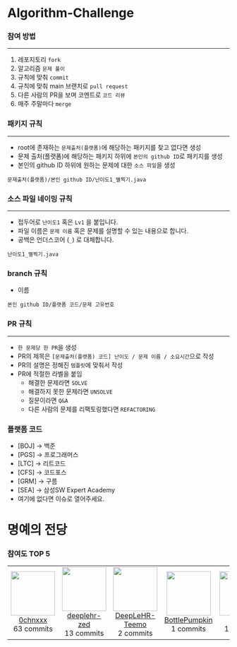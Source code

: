 # Algorithm-Challenge

### 참여 방법

---

1. 레포지토리 `fork`
2. 알고리즘 `문제 풀이`
3. 규칙에 맞춰 `commit`
4. 규칙에 맞춰 main 브랜치로 `pull request`
5. 다른 사람의 PR을 보며 코멘트로 `코드 리뷰`
6. 매주 주말마다 `merge`

### 패키지 규칙

---

- root에 존재하는 `문제출처(플랫폼)`에 해당하는 패키지를 찾고 없다면 생성
- 문제 출처(플랫폼)에 해당하는 패키지 하위에 `본인의 github ID`로 패키지를 생성
- 본인의 github ID 하위에 원하는 문제에 대한 `소스 파일`을 생성

```
문제출처(플랫폼)/본인 github ID/난이도1_별찍기.java
```

### 소스 파일 네이밍 규칙

---

- 접두어로 `난이도1` 혹은 `Lv1` 을 붙입니다.
- 파일 이름은 `문제 이름` 혹은 문제를 설명할 수 있는 내용으로 합니다.
- 공백은 언더스코어 (`_`) 로 대체합니다.

```
난이도1_별찍기.java
```

### branch 규칙

- 이름

```
본인 github ID/플랫폼 코드/문제 고유번호
```

### PR 규칙

---

- `한 문제당 한 PR`을 생성
- PR의 제목은 `[문제출처(플랫폼) 코드] 난이도 / 문제 이름 / 소요시간`으로 작성
- PR의 설명은 정해진 `템플릿`에 맞춰서 작성
- PR에 적절한 라벨을 붙임
  - 해결한 문제라면 `SOLVE`
  - 해결하지 못한 문제라면 `UNSOLVE`
  - 질문이라면 `Q&A`
  - 다른 사람의 문제를 리팩토링했다면 `REFACTORING`

### 플랫폼 코드
- [BOJ] → 백준
- [PGS] → 프로그래머스
- [LTC] → 리트코드
- [CFS] → 코드포스
- [GRM] → 구름
- [SEA] → 삼성SW Expert Academy
- 여기에 없다면 이슈로 열어주세요.

# 명예의 전당
<!-- BEGIN TOP CONTRIBUTORS -->
### 참여도 TOP 5
<table>
<tr>
<td align='center'>
<img src='https://avatars.githubusercontent.com/u/101924714?v=4' width='100' height='100'><br>
<a href='https://github.com/0chnxxx'>0chnxxx</a><br>
<span>63 commits</span>
</td>
<td align='center'>
<img src='https://avatars.githubusercontent.com/u/160571886?v=4' width='100' height='100'><br>
<a href='https://github.com/deeplehr-zed'>deeplehr-zed</a><br>
<span>13 commits</span>
</td>
<td align='center'>
<img src='https://avatars.githubusercontent.com/u/110882917?v=4' width='100' height='100'><br>
<a href='https://github.com/DeepLeHR-Teemo'>DeepLeHR-Teemo</a><br>
<span>2 commits</span>
</td>
<td align='center'>
<img src='https://avatars.githubusercontent.com/u/61003485?v=4' width='100' height='100'><br>
<a href='https://github.com/BottlePumpkin'>BottlePumpkin</a><br>
<span>1 commits</span>
</td>
<td align='center'>
<img src='https://avatars.githubusercontent.com/u/40158148?v=4' width='100' height='100'><br>
<a href='https://github.com/yeongi'>yeongi</a><br>
<span>1 commits</span>
</td>
</tr>
</table>
<!-- END TOP CONTRIBUTORS -->
